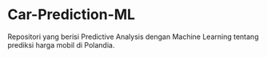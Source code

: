 # Car-Prediction-ML
Repositori yang berisi Predictive Analysis dengan Machine Learning tentang prediksi harga mobil di Polandia.
